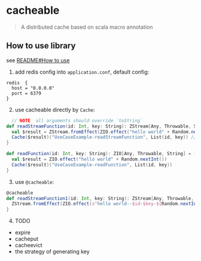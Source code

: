 # cacheable

> A distributed cache based on scala macro annotation

## How to use library

see [README#How to use](../README.md)

1. add redis config into `application.conf`, default config:

```
redis  {
  host = "0.0.0.0"
  port = 6379
}
```

2. use cacheable directly by `Cache`:

```scala
  // NOTE  all arguments should override `toString`
def readStreamFunction(id: Int, key: String): ZStream[Any, Throwable, String] = {
  val $result = ZStream.fromEffect(ZIO.effect("hello world" + Random.nextInt()))
  Cache($result)("UseCaseExample-readStreamFunction", List(id, key)) // "UseCaseExample-readStreamFunction" is hash key
}

def readFunction(id: Int, key: String): ZIO[Any, Throwable, String] = {
  val $result = ZIO.effect("hello world" + Random.nextInt())
  Cache($result)("UseCaseExample-readFunction", List(id, key))
}
```

3. use `@cacheable`:

```scala
@cacheable
def readStreamFunction1(id: Int, key: String): ZStream[Any, Throwable, String] = {
  ZStream.fromEffect(ZIO.effect(s"hello world--$id-$key-${Random.nextInt()}"))
}
```

4. TODO

- expire
- cacheput
- cacheevict
- the strategy of generating key
